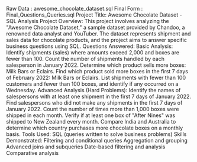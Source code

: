 Raw Data : awesome_chocolate_dataset.sql
Final Form : Final_Questions_Queries.sql
Project Title: Awesome Chocolate Dataset - SQL Analysis
Project Overview: This project involves analyzing the "Awesome Chocolate Dataset," a sample dataset provided by Chandoo, a renowned data analyst and YouTuber. The dataset represents shipment and sales data for chocolate products, and the project aims to answer specific business questions using SQL.
Questions Answered:
Basic Analysis:
Identify shipments (sales) where amounts exceed 2,000 and boxes are fewer than 100.
Count the number of shipments handled by each salesperson in January 2022.
Determine which product sells more boxes: Milk Bars or Eclairs.
Find which product sold more boxes in the first 7 days of February 2022: Milk Bars or Eclairs.
List shipments with fewer than 100 customers and fewer than 100 boxes, and identify if any occurred on a Wednesday.
Advanced Analysis (Hard Problems):
Identify the names of salespersons with at least one shipment in the first 7 days of January 2022.
Find salespersons who did not make any shipments in the first 7 days of January 2022.
Count the number of times more than 1,000 boxes were shipped in each month.
Verify if at least one box of "After Nines" was shipped to New Zealand every month.
Compare India and Australia to determine which country purchases more chocolate boxes on a monthly basis.
Tools Used:
SQL (queries written to solve business problems)
Skills Demonstrated:
Filtering and conditional queries
Aggregation and grouping
Advanced joins and subqueries
Date-based filtering and analysis
Comparative analysis
